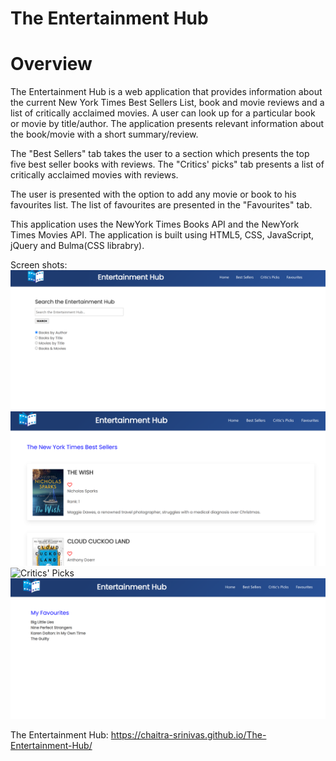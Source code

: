 # The Entertainment Hub
# Overview

The Entertainment Hub is a web application that provides information about the current New York Times Best Sellers List, book and movie reviews and a list of critically acclaimed movies. A user can look up for a particular book or movie by title/author. 
The application presents relevant information about the book/movie with a short summary/review. 

The "Best Sellers" tab takes the user to a section which presents the top five best seller books with reviews.
The "Critics' picks" tab presents a list of critically acclaimed movies with reviews. 

The user is presented with the option to add any movie or book to his favourites list. The list of favourites are presented in the "Favourites" tab. 

This application uses the NewYork Times Books API and the NewYork Times Movies API.
The application is built using HTML5, CSS, JavaScript, jQuery and Bulma(CSS librabry).


Screen shots:
![Home page](./assets/images/main-page.png)
![Best Sellers](./assets/images/Best-sellers.png)
![Critics' Picks](./assets/images/critics-picks.png)
![Favourites](./assets/images/favourites.png)


The Entertainment Hub: https://chaitra-srinivas.github.io/The-Entertainment-Hub/

